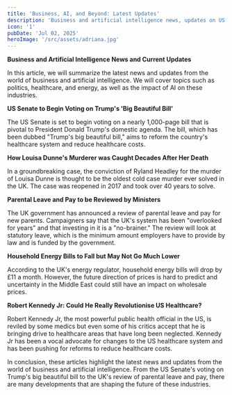 ```yaml
---
title: 'Business, AI, and Beyond: Latest Updates'
description: 'Business and artificial intelligence news, updates on US Senates big beautiful bill, UK parental leave review, energy bills, and Robert Kennedy Jrs impact'
icon: '1'
pubDate: 'Jul 02, 2025'
heroImage: '/src/assets/adriana.jpg'
---
```


**Business and Artificial Intelligence News and Current Updates**

In this article, we will summarize the latest news and updates from the world of business and artificial intelligence. We will cover topics such as politics, healthcare, and energy, as well as the impact of AI on these industries.

**US Senate to Begin Voting on Trump's 'Big Beautiful Bill'**

The US Senate is set to begin voting on a nearly 1,000-page bill that is pivotal to President Donald Trump's domestic agenda. The bill, which has been dubbed "Trump's big beautiful bill," aims to reform the country's healthcare system and reduce healthcare costs.

**How Louisa Dunne's Murderer was Caught Decades After Her Death**

In a groundbreaking case, the conviction of Ryland Headley for the murder of Louisa Dunne is thought to be the oldest cold case murder ever solved in the UK. The case was reopened in 2017 and took over 40 years to solve.

**Parental Leave and Pay to be Reviewed by Ministers**

The UK government has announced a review of parental leave and pay for new parents. Campaigners say that the UK's system has been "overlooked for years" and that investing in it is a "no-brainer." The review will look at statutory leave, which is the minimum amount employers have to provide by law and is funded by the government.

**Household Energy Bills to Fall but May Not Go Much Lower**

According to the UK's energy regulator, household energy bills will drop by £11 a month. However, the future direction of prices is hard to predict and uncertainty in the Middle East could still have an impact on wholesale prices.

**Robert Kennedy Jr: Could He Really Revolutionise US Healthcare?**

Robert Kennedy Jr, the most powerful public health official in the US, is reviled by some medics but even some of his critics accept that he is bringing drive to healthcare areas that have long been neglected. Kennedy Jr has been a vocal advocate for changes to the US healthcare system and has been pushing for reforms to reduce healthcare costs.

In conclusion, these articles highlight the latest news and updates from the world of business and artificial intelligence. From the US Senate's voting on Trump's big beautiful bill to the UK's review of parental leave and pay, there are many developments that are shaping the future of these industries.
